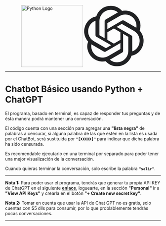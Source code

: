 <div style="display:flex; justify-content:center;">
  <a href="https://www.python.org/" target="blank">
    <img src="https://www.pngmart.com/files/7/Python-PNG-Image.png" width="200" alt="Python Logo"/>
  </a>

  <a href="https://openai.com/" target="blank">
    <div style="width: 200px; height: 200px;" alt="OpenAI Logo">
      <svg width="200px" height="200px" viewBox="140 140 520 520"><path d="m617.24 354a126.36 126.36 0 0 0 -10.86-103.79 127.8 127.8 0 0 0 -137.65-61.32 126.36 126.36 0 0 0 -95.31-42.49 127.81 127.81 0 0 0 -121.92 88.49 126.4 126.4 0 0 0 -84.5 61.3 127.82 127.82 0 0 0 15.72 149.86 126.36 126.36 0 0 0 10.86 103.79 127.81 127.81 0 0 0 137.65 61.32 126.36 126.36 0 0 0 95.31 42.49 127.81 127.81 0 0 0 121.96-88.54 126.4 126.4 0 0 0 84.5-61.3 127.82 127.82 0 0 0 -15.76-149.81zm-190.66 266.49a94.79 94.79 0 0 1 -60.85-22c.77-.42 2.12-1.16 3-1.7l101-58.34a16.42 16.42 0 0 0 8.3-14.37v-142.39l42.69 24.65a1.52 1.52 0 0 1 .83 1.17v117.92a95.18 95.18 0 0 1 -94.97 95.06zm-204.24-87.23a94.74 94.74 0 0 1 -11.34-63.7c.75.45 2.06 1.25 3 1.79l101 58.34a16.44 16.44 0 0 0 16.59 0l123.31-71.2v49.3a1.53 1.53 0 0 1 -.61 1.31l-102.1 58.95a95.16 95.16 0 0 1 -129.85-34.79zm-26.57-220.49a94.71 94.71 0 0 1 49.48-41.68c0 .87-.05 2.41-.05 3.48v116.68a16.41 16.41 0 0 0 8.29 14.36l123.31 71.19-42.69 24.65a1.53 1.53 0 0 1 -1.44.13l-102.11-59a95.16 95.16 0 0 1 -34.79-129.81zm350.74 81.62-123.31-71.2 42.69-24.64a1.53 1.53 0 0 1 1.44-.13l102.11 58.95a95.08 95.08 0 0 1 -14.69 171.55c0-.88 0-2.42 0-3.49v-116.68a16.4 16.4 0 0 0 -8.24-14.36zm42.49-63.95c-.75-.46-2.06-1.25-3-1.79l-101-58.34a16.46 16.46 0 0 0 -16.59 0l-123.31 71.2v-49.3a1.53 1.53 0 0 1 .61-1.31l102.1-58.9a95.07 95.07 0 0 1 141.19 98.44zm-267.11 87.87-42.7-24.65a1.52 1.52 0 0 1 -.83-1.17v-117.92a95.07 95.07 0 0 1 155.9-73c-.77.42-2.11 1.16-3 1.7l-101 58.34a16.41 16.41 0 0 0 -8.3 14.36zm23.19-50 54.92-31.72 54.92 31.7v63.42l-54.92 31.7-54.92-31.7z" fill="#202123"></path></svg>
    </div>
  </a>
</div>
<hr>

# Chatbot Básico usando Python + ChatGPT

El programa, basado en terminal, es capaz de responder tus preguntas y de ésta manera podrá mantener una conversación.

El código cuenta con una sección para agregar una **"lista negra"** de palabras a censurar, si alguna palabra de las que estén en la lista es usada por el ChatBot, será sustituida por **`"[XXXXX]"`** para indicar que dicha palabra ha sido censurada.

Es recomendable ejecutarlo en una terminal por separado para poder tener una mejor visualización de la conversación.

Cuando quieras terminar la conversación, solo escribe la palabra **`"salir"`**.

---
**Nota 1:** Para poder usar el programa, tendrás que generar tu propia API KEY de ChatGPT en el siguiente [**enlace**](https://platform.openai.com), loguearte, en la sección **"Personal"** ir a **"View API Keys"** y crearla en el botón **"+ Create new secret key"**.

**Nota 2:** Tomar en cuenta que usar la API de Chat GPT no es gratis, solo cuentas con $5 dlls para consumir, por lo que problablemente tendrás pocas conversaciones.

---
